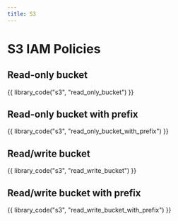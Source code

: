 ```yaml
---
title: S3
---
```


# S3 IAM Policies

## Read-only bucket

{{ library_code("s3", "read_only_bucket") }}

## Read-only bucket with prefix

{{ library_code("s3", "read_only_bucket_with_prefix") }}

## Read/write bucket

{{ library_code("s3", "read_write_bucket") }}

## Read/write bucket with prefix

{{ library_code("s3", "read_write_bucket_with_prefix") }}
